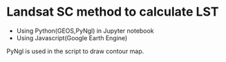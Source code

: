 # Landsat SC method to calculate LST
- Using Python(GEOS,PyNgl) in Jupyter notebook
- Using Javascript(Google Earth Engine)

PyNgl is used in the script to draw contour map.


